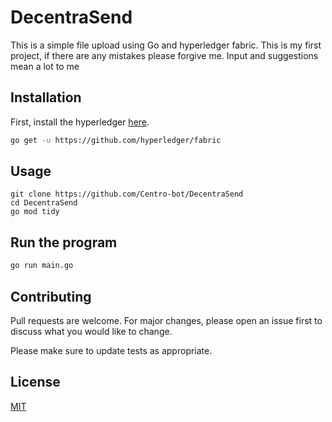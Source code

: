 # DecentraSend

This is a simple file upload using Go and hyperledger fabric. This is my first project, if there are any mistakes please forgive me. Input and suggestions mean a lot to me
## Installation

First, install the hyperledger [here](https://github.com/hyperledger/fabric).

```bash
go get -u https://github.com/hyperledger/fabric
```

## Usage
```
git clone https://github.com/Centro-bot/DecentraSend
cd DecentraSend
go mod tidy
```

## Run the program
```bash
go run main.go
```
## Contributing

Pull requests are welcome. For major changes, please open an issue first
to discuss what you would like to change.

Please make sure to update tests as appropriate.

## License

[MIT](https://choosealicense.com/licenses/mit/)
